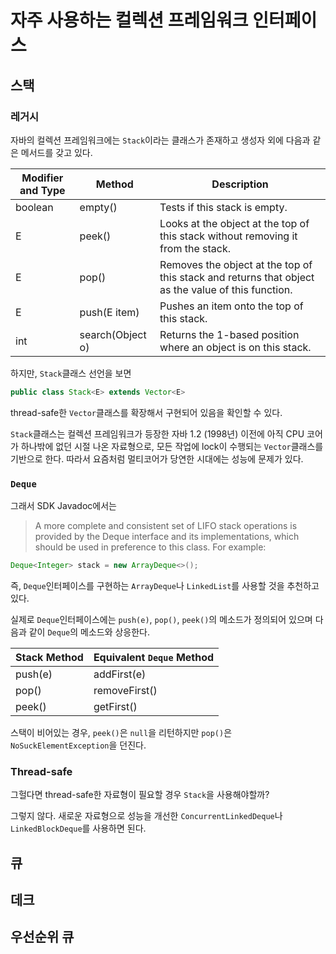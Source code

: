 # 자주 사용하는 컬렉션 프레임워크 인터페이스

## 스택

### 레거시

자바의 컬렉션 프레임워크에는 `Stack`이라는 클래스가 존재하고 생성자 외에 다음과 같은 메서드를 갖고 있다.

| Modifier and Type | Method | Description |
| ----------------- | ------ | ----------- |
| boolean | empty() | Tests if this stack is empty. |
| E | peek() | Looks at the object at the top of this stack without removing it from the stack. |
| E | pop() | Removes the object at the top of this stack and returns that object as the value of this function. |
| E | push(E item) | Pushes an item onto the top of this stack. |
| int | search(Object o) | Returns the 1-based position where an object is on this stack. |

하지만, `Stack`클래스 선언을 보면

```java
public class Stack<E> extends Vector<E>
```

thread-safe한 `Vector`클래스를 확장해서 구현되어 있음을 확인할 수 있다.

`Stack`클래스는 컬렉션 프레임워크가 등장한 자바 1.2 (1998년) 이전에 아직 CPU 코어가 하나밖에 없던 시절 나온 자료형으로, 모든 작업에 lock이 수행되는 `Vector`클래스를 기반으로 한다. 따라서 요즘처럼 멀티코어가 당연한 시대에는 성능에 문제가 있다.

### `Deque`

그래서 SDK Javadoc에서는

> A more complete and consistent set of LIFO stack operations is provided by the Deque interface and its implementations, which should be used in preference to this class. For example:

```java
Deque<Integer> stack = new ArrayDeque<>();
```

즉, `Deque`인터페이스를 구현하는 `ArrayDeque`나 `LinkedList`를 사용할 것을 추천하고 있다.

실제로 `Deque`인터페이스에는 `push(e)`, `pop()`, `peek()`의 메소드가 정의되어 있으며 다음과 같이 `Deque`의 메소드와 상응한다.

| Stack Method | Equivalent `Deque` Method |
| ------------ | ------------------------- |
| push(e) | addFirst(e) |
| pop() | removeFirst() |
| peek() | getFirst() |

스택이 비어있는 경우, `peek()`은 `null`을 리턴하지만 `pop()`은 `NoSuckElementException`을 던진다.

### Thread-safe

그헐다면 thread-safe한 자료형이 필요할 경우 `Stack`을 사용해야할까?

그렇지 않다. 새로운 자료형으로 성능을 개선한 `ConcurrentLinkedDeque`나 `LinkedBlockDeque`를 사용하면 된다.

## 큐

## 데크

## 우선순위 큐
